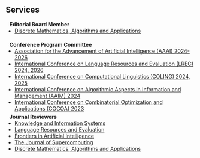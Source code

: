## Services

<h4 style="margin:0 10px 0;">Editorial Board Member</h4>

<ul style="margin:0 0 20px;">
  <li><a href="https://www.editorialmanager.com/dmaa/default.aspx"><autocolor>Discrete Mathematics, Algorithms and Applications </autocolor></a></li>
</ul>

<h4 style="margin:0 10px 0;">Conference Program Committee</h4>

<ul style="margin:0 0 5px;">
  <li><a href="https://aaai.org/"><autocolor>Association for the Advancement of Artificial Intelligence (AAAI) 2024-2026</autocolor></a></li>
  <li><a href="https://lrec-coling-2024.org/"><autocolor>International Conference on Language Resources and Evaluation (LREC) 2024, 2026</autocolor></a></li>
  <li><a href="https://coling2025.org/"><autocolor>International Conference on Computational Linguistics (COLING) 2024, 2025</autocolor></a></li>
  <li><a href="https://theory.utdallas.edu/AAIM2024/"><autocolor>International Conference on Algorithmic Aspects in Information and Management (AAIM) 2024</autocolor></a></li>
  <li><a href="https://coling2025.org/"><autocolor>International Conference on Combinatorial Optimization and Applications (COCOA) 2023</autocolor></a></li>
</ul>

<h4 style="margin:0 10px 0;">Journal Reviewers</h4>

<ul style="margin:0 0 20px;">
  <li><a href="https://link.springer.com/journal/10115"><autocolor>Knowledge and Information Systems </autocolor></a></li>
  <li><a href="https://link.springer.com/journal/10579"><autocolor>Language Resources and Evaluation </autocolor></a></li>
  <li><a href="https://www.frontiersin.org/journals/artificial-intelligence"><autocolor>Frontiers in Artificial Intelligence</autocolor></a></li>
  <li><a href="https://link.springer.com/journal/11227"><autocolor>The Journal of Supercomputing </autocolor></a></li>
  <li><a href="https://www.editorialmanager.com/dmaa/default.aspx"><autocolor>Discrete Mathematics, Algorithms and Applications </autocolor></a></li>
</ul>